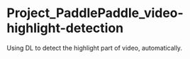 # Project_PaddlePaddle_video-highlight-detection
Using DL to detect the highlight part of video, automatically.

